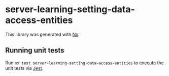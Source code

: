 # server-learning-setting-data-access-entities

This library was generated with [Nx](https://nx.dev).

## Running unit tests

Run `nx test server-learning-setting-data-access-entities` to execute the unit tests via [Jest](https://jestjs.io).
